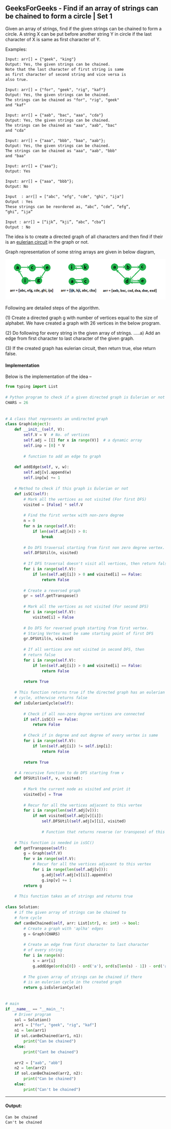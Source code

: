 ## GeeksForGeeks - Find if an array of strings can be chained to form a circle | Set 1

Given an array of strings, find if the given strings can be chained to form a circle. A string X can be put before another string Y in circle if the last character of X is same as first character of Y.

Examples:

```
Input: arr[] = {"geek", "king"}
Output: Yes, the given strings can be chained.
Note that the last character of first string is same
as first character of second string and vice versa is
also true.

Input: arr[] = {"for", "geek", "rig", "kaf"}
Output: Yes, the given strings can be chained.
The strings can be chained as "for", "rig", "geek" 
and "kaf"

Input: arr[] = {"aab", "bac", "aaa", "cda"}
Output: Yes, the given strings can be chained.
The strings can be chained as "aaa", "aab", "bac" 
and "cda"

Input: arr[] = {"aaa", "bbb", "baa", "aab"};
Output: Yes, the given strings can be chained.
The strings can be chained as "aaa", "aab", "bbb" 
and "baa"

Input: arr[] = {"aaa"};
Output: Yes

Input: arr[] = {"aaa", "bbb"};
Output: No

Input  : arr[] = ["abc", "efg", "cde", "ghi", "ija"]
Output : Yes
These strings can be reordered as, “abc”, “cde”, “efg”,
“ghi”, “ija”

Input : arr[] = [“ijk”, “kji”, “abc”, “cba”]
Output : No
```

The idea is to create a directed graph of all characters and then find if their is an [eulerian circuit](https://www.geeksforgeeks.org/euler-circuit-directed-graph/) in the graph or not.

Graph representation of some string arrays are given in below diagram,

![Image - 1](Image_1.png)

Following are detailed steps of the algorithm.

(1) Create a directed graph g with number of vertices equal to the size of alphabet. We have created a graph with 26 vertices in the below program.

(2) Do following for every string in the given array of strings.
…..a) Add an edge from first character to last character of the given graph.

(3) If the created graph has eulerian circuit, then return true, else return false.

#### Implementation

Below is the implementation of the idea –

```python
from typing import List

# Python program to check if a given directed graph is Eulerian or not 
CHARS = 26


# A class that represents an undirected graph 
class Graph(object):
    def __init__(self, V):
        self.V = V  # No. of vertices 
        self.adj = [[] for x in range(V)]  # a dynamic array 
        self.inp = [0] * V

        # function to add an edge to graph 

    def addEdge(self, v, w):
        self.adj[v].append(w)
        self.inp[w] += 1

    # Method to check if this graph is Eulerian or not 
    def isSC(self):
        # Mark all the vertices as not visited (For first DFS) 
        visited = [False] * self.V

        # Find the first vertex with non-zero degree 
        n = 0
        for n in range(self.V):
            if len(self.adj[n]) > 0:
                break

        # Do DFS traversal starting from first non zero degree vertex. 
        self.DFSUtil(n, visited)

        # If DFS traversal doesn't visit all vertices, then return false. 
        for i in range(self.V):
            if len(self.adj[i]) > 0 and visited[i] == False:
                return False

        # Create a reversed graph 
        gr = self.getTranspose()

        # Mark all the vertices as not visited (For second DFS) 
        for i in range(self.V):
            visited[i] = False

        # Do DFS for reversed graph starting from first vertex. 
        # Staring Vertex must be same starting point of first DFS 
        gr.DFSUtil(n, visited)

        # If all vertices are not visited in second DFS, then 
        # return false 
        for i in range(self.V):
            if len(self.adj[i]) > 0 and visited[i] == False:
                return False

        return True

    # This function returns true if the directed graph has an eulerian 
    # cycle, otherwise returns false 
    def isEulerianCycle(self):

        # Check if all non-zero degree vertices are connected 
        if self.isSC() == False:
            return False

        # Check if in degree and out degree of every vertex is same 
        for i in range(self.V):
            if len(self.adj[i]) != self.inp[i]:
                return False

        return True

    # A recursive function to do DFS starting from v 
    def DFSUtil(self, v, visited):

        # Mark the current node as visited and print it 
        visited[v] = True

        # Recur for all the vertices adjacent to this vertex 
        for i in range(len(self.adj[v])):
            if not visited[self.adj[v][i]]:
                self.DFSUtil(self.adj[v][i], visited)

                # Function that returns reverse (or transpose) of this graph 

    # This function is needed in isSC() 
    def getTranspose(self):
        g = Graph(self.V)
        for v in range(self.V):
            # Recur for all the vertices adjacent to this vertex 
            for i in range(len(self.adj[v])):
                g.adj[self.adj[v][i]].append(v)
                g.inp[v] += 1
        return g

    # This function takes an of strings and returns true 

class Solution:
    # if the given array of strings can be chained to 
    # form cycle 
    def canBeChained(self, arr: List[str], n: int) -> bool:
        # Create a graph with 'aplha' edges 
        g = Graph(CHARS)
    
        # Create an edge from first character to last character 
        # of every string
        for i in range(n):
            s = arr[i]
            g.addEdge(ord(s[0]) - ord('a'), ord(s[len(s) - 1]) - ord('a'))
    
        # The given array of strings can be chained if there
        # is an eulerian cycle in the created graph 
        return g.isEulerianCycle()


# main
if __name__ == "__main__":
    # Driver program
    sol = Solution()
    arr1 = ["for", "geek", "rig", "kaf"]
    n1 = len(arr1)
    if sol.canBeChained(arr1, n1):
        print("Can be chained")
    else:
        print("Cant be chained")

    arr2 = ["aab", "abb"]
    n2 = len(arr2)
    if sol.canBeChained(arr2, n2):
        print("Can be chained")
    else:
        print("Can't be chained")
```
____

#### Output:

```
Can be chained
Can't be chained 
```
